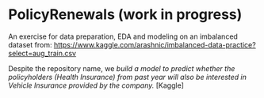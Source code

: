# PolicyRenewals (work in progress)


An exercise for data preparation, EDA and modeling on an imbalanced dataset from:
https://www.kaggle.com/arashnic/imbalanced-data-practice?select=aug_train.csv 

Despite the repository name, we _build a model to predict whether the policyholders (Health Insurance) from past year will also be interested in Vehicle Insurance provided by the company._ [Kaggle]
